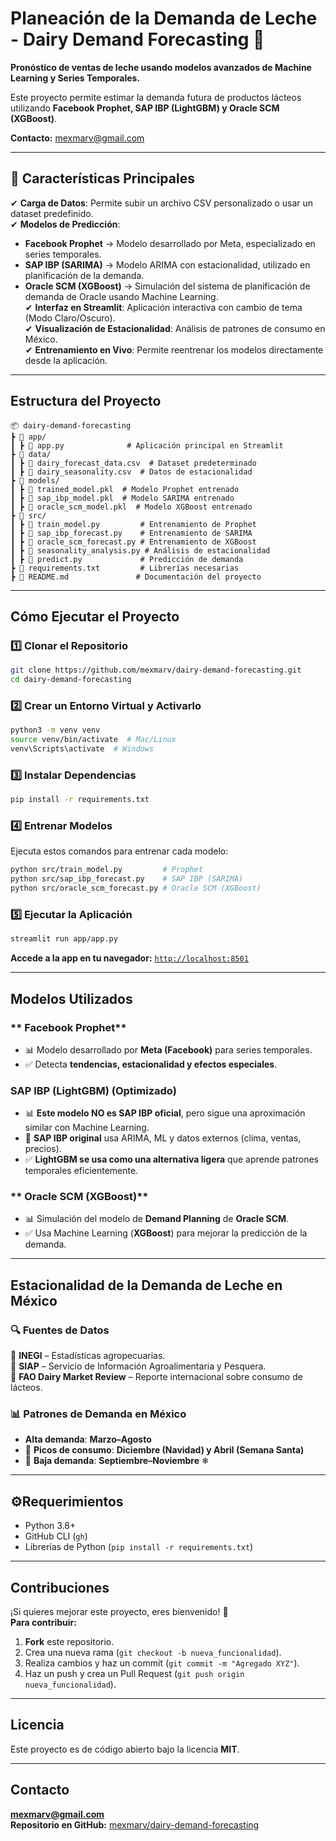 # Planeación de la Demanda de Leche - Dairy Demand Forecasting 🥛 

**Pronóstico de ventas de leche usando modelos avanzados de Machine Learning y Series Temporales.**  

Este proyecto permite estimar la demanda futura de productos lácteos utilizando **Facebook Prophet, SAP IBP (LightGBM) y Oracle SCM (XGBoost)**.  

**Contacto:** [mexmarv@gmail.com](mailto:mexmarv@gmail.com)  

---

## 🚀 **Características Principales**
✔ **Carga de Datos**: Permite subir un archivo CSV personalizado o usar un dataset predefinido.  
✔ **Modelos de Predicción**:  
  - **Facebook Prophet** → Modelo desarrollado por Meta, especializado en series temporales.  
  - **SAP IBP (SARIMA)** → Modelo ARIMA con estacionalidad, utilizado en planificación de la demanda.  
  - **Oracle SCM (XGBoost)** → Simulación del sistema de planificación de demanda de Oracle usando Machine Learning.  
✔ **Interfaz en Streamlit**: Aplicación interactiva con cambio de tema (Modo Claro/Oscuro).  
✔ **Visualización de Estacionalidad**: Análisis de patrones de consumo en México.  
✔ **Entrenamiento en Vivo**: Permite reentrenar los modelos directamente desde la aplicación.  

---

## **Estructura del Proyecto**
```
📦 dairy-demand-forecasting  
┣ 📂 app/  
┃ ┣ 📜 app.py              # Aplicación principal en Streamlit  
┣ 📂 data/  
┃ ┣ 📜 dairy_forecast_data.csv  # Dataset predeterminado  
┃ ┣ 📜 dairy_seasonality.csv  # Datos de estacionalidad  
┣ 📂 models/  
┃ ┣ 📜 trained_model.pkl  # Modelo Prophet entrenado  
┃ ┣ 📜 sap_ibp_model.pkl  # Modelo SARIMA entrenado  
┃ ┣ 📜 oracle_scm_model.pkl  # Modelo XGBoost entrenado  
┣ 📂 src/  
┃ ┣ 📜 train_model.py         # Entrenamiento de Prophet  
┃ ┣ 📜 sap_ibp_forecast.py    # Entrenamiento de SARIMA  
┃ ┣ 📜 oracle_scm_forecast.py # Entrenamiento de XGBoost  
┃ ┣ 📜 seasonality_analysis.py # Análisis de estacionalidad  
┃ ┣ 📜 predict.py             # Predicción de demanda  
┣ 📜 requirements.txt         # Librerías necesarias  
┣ 📜 README.md               # Documentación del proyecto  
```

---

## **Cómo Ejecutar el Proyecto**
### **1️⃣ Clonar el Repositorio**
```bash
git clone https://github.com/mexmarv/dairy-demand-forecasting.git
cd dairy-demand-forecasting
```

### **2️⃣ Crear un Entorno Virtual y Activarlo**
```bash
python3 -m venv venv
source venv/bin/activate  # Mac/Linux
venv\Scripts\activate  # Windows
```

### **3️⃣ Instalar Dependencias**
```bash
pip install -r requirements.txt
```

### **4️⃣ Entrenar Modelos**
Ejecuta estos comandos para entrenar cada modelo:
```bash
python src/train_model.py         # Prophet  
python src/sap_ibp_forecast.py    # SAP IBP (SARIMA)  
python src/oracle_scm_forecast.py # Oracle SCM (XGBoost)  
```

### **5️⃣ Ejecutar la Aplicación**
```bash
streamlit run app/app.py
```
**Accede a la app en tu navegador:** [`http://localhost:8501`](http://localhost:8501)  

---

## **Modelos Utilizados**
### ** Facebook Prophet**
- 📊 Modelo desarrollado por **Meta (Facebook)** para series temporales.  
- ✅ Detecta **tendencias, estacionalidad y efectos especiales**.  

### **SAP IBP (LightGBM) (Optimizado)**
- 📊 **Este modelo NO es SAP IBP oficial**, pero sigue una aproximación similar con Machine Learning.  
- 📌 **SAP IBP original** usa ARIMA, ML y datos externos (clima, ventas, precios).  
- ✅ **LightGBM se usa como una alternativa ligera** que aprende patrones temporales eficientemente.  
 

### ** Oracle SCM (XGBoost)**
- 📊 Simulación del modelo de **Demand Planning** de **Oracle SCM**.  
- ✅ Usa Machine Learning (**XGBoost**) para mejorar la predicción de la demanda.  

---

##  **Estacionalidad de la Demanda de Leche en México**
### 🔍 **Fuentes de Datos**
📌 **INEGI** – Estadísticas agropecuarias.  
📌 **SIAP** – Servicio de Información Agroalimentaria y Pesquera.  
📌 **FAO Dairy Market Review** – Reporte internacional sobre consumo de lácteos.  

### **📊 Patrones de Demanda en México**
- **Alta demanda**: **Marzo–Agosto**   
- 🔹 **Picos de consumo**: **Diciembre (Navidad) y Abril (Semana Santa)**   
- 🔻 **Baja demanda**: **Septiembre–Noviembre** ❄  

---

## ⚙**Requerimientos**
- Python 3.8+
- GitHub CLI (`gh`)
- Librerías de Python (`pip install -r requirements.txt`)

---

## **Contribuciones**
¡Si quieres mejorar este proyecto, eres bienvenido! 🚀  
 **Para contribuir:**  
1. **Fork** este repositorio.  
2. Crea una nueva rama (`git checkout -b nueva_funcionalidad`).  
3. Realiza cambios y haz un commit (`git commit -m "Agregado XYZ"`).  
4. Haz un push y crea un Pull Request (`git push origin nueva_funcionalidad`).  

---

##  **Licencia**
Este proyecto es de código abierto bajo la licencia **MIT**.  

---

## **Contacto**
**[mexmarv@gmail.com](mailto:mexmarv@gmail.com)**  
**Repositorio en GitHub:** [mexmarv/dairy-demand-forecasting](https://github.com/mexmarv/dairy-demand-forecasting)  


